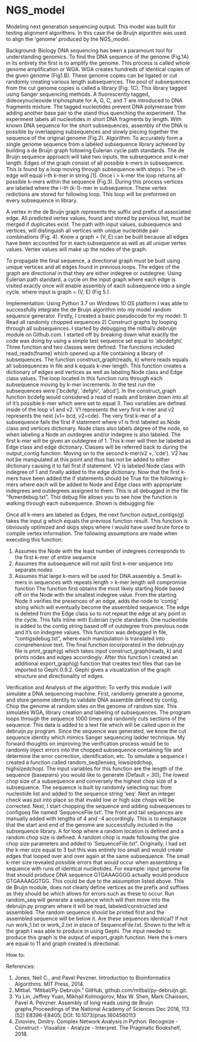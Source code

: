 # NGS_model
Modeling next generation sequencing output. This model was built for testing alignment algorithms. In this case the de Bruijn algorithm was used to align the 'genome' produced by the NGS_model. 


Background: 
Biology
DNA sequencing has been a paramount tool for understanding genomics. To find the DNA sequence of the genome (Fig.1A) in its entirety the first is to amplify the genome. This process is called whole genome amplification or WGA. WGA creates hundreds of identical copies of the given genome (Fig1.B). These genome copies can be ligated or cut randomly creating various length subsequences. The pool of subsequences from the cut genome copies is called a library (Fig. 1C). This library tagged using Sanger sequencing methods. A fluorescently tagged, dideoxynucleoside triphosphate for A, G, C, and T are introduced to DNA fragments mixture. The tagged nucleotides prevent DNA polymerase from adding another base pair to the stand thus quenching the experiment. The experiment labels all nucleotides in short DNA fragments by length. With known DNA sequence for the short subsequences, assembly of the DNA is possible by overlapping subsequences and slowly piecing together the sequence of the original genome (Fig.2). 
  Algorithm: 
To accurately form a single genome sequence from a labeled subsequence library achieved by building a de Bruijn graph following Eulerian cycle path standards. The de Bruijn sequence approach will take two inputs, the subsequence and k-mer length.  Edges of the graph consist of all possible k-mers in subsequence. This is found by a loop moving through subsequence with steps i. The i-th edge will equal i-th k-mer in string [1]. Once i > k-mer the loop returns all possible k-mers within the sequence (Fig.3).  During this process vertices are labeled where the i-th (k-1)-mer in subsequence. These vertex redictions are stored for following loop. This loop will be preformed on every subsequence in library.  

A vertex in the de Bruijn graph represents the suffix and prefix of associated edge. All predicted vertex values, found and stored by pervious list, must be merged if duplicates exist.  The path with input values, subsequence and vertices, will distinguish all vertices with unique nucleotide pair combinations (Fig. 4).  Know a graph = (V, E) can be built because all edges have been accounted for in each subsequence as well as all unique vertex values. Vertex values will make up the nodes of the graph. 

To propagate the final sequence, a directional graph must be built using unique vertices and all edges found in previous loops. The edges of the graph are directional in that they are either indegree or outdegree. Using Eulerian path standard, a cycle on the input graph where each edge is visited exactly once will enable assembly of each subsequence into a single cycle. where input is graph = (V, E) (Fig 5.).
 





Implementation: 
Using Python 3.7 on Windows 10 OS platform I was able to successfully integrate the de Bruijn algorithm into my model random sequence generator. Firstly, I created a basic pseudocode for my model: 1) Read all randomly chopped sequences 2) Construct graphs by looping through all subsequences. I started by debugging the mitbal’s debruijn module on Github.com. I started off by breaking down what exactly the code was doing by using a simple test sequence set equal to ‘abcdefghi’. Three function and two classes were defined. The functions included read_reads(fname) which opened up a file containing a library of subsequences. The function construct_graph(reads, k) where reads equals all subsequences in file and k equals k-mer length. This function creates a dictionary of edges and vertices as well as labeling Node class and Edge class values. The loop located in this function runs through each subsequence moving by k-mer increments. In the test run the subsequences were ['bcdefg', 'defghi', 'abcd']. In the construct_graph function bcdefg would considered a read of reads and broken down into all of it’s possible k-mer which were set to equal 3. Two variables are defined inside of the loop v1 and v2. V1 represents the very first k-mer and v2 represents the next (v1= bcd, v2=cde). The very first k-mer of a subsequence fails the first if statement where v1 is first labeled as Node class and vertices dictionary. Node class also labels degree of the node, so when labeling a Node an outdegree and/or indegree is also labeled. The first k-mer will be given an outdegree of 1. This k-mer will then be labeled as Edge class and edge dictionary. Classes will be referred back to during the output_contig function. Moving on to the second k-mer(v2 =, ‘cde’). V2 has not be manipulated at this point and thus has not be added to either dictionary causing it to fail first if statement. V2 is labeled Node class with indegree of 1 and finally added to the edge dictionary. Now that the first k-mers have been added the if statements should be True for the following k-mers where each will be added to Node and Edge class with appropriate indegrees and outdegrees assigned to them. This is all debugged in the file “fkmerdebug.txt”. This debug file allows you to see how the function is walking through each subsequence. Shown is debugging file: 
	
 
Once all k-mers are labeled as Edges, the next function output_contigs(g) takes the input g which equals the previous function result. This function is obviously optimized and skips steps where I would have used brute force to compile vertex information. The following assumptions are made when executing this function:
1.	Assumes the Node with the least number of indegrees corresponds to the first k-mer of entire sequence
2.	Assumes the subsequence will not split first k-mer sequence into separate nodes 
3.	Assumes that large k-mers will be used for DNA assembly 
a.	Small k-mers in sequences with repeats length  > k-mer length will compromise function
The function first obtains the most likely starting Node based off on the Node with the smallest indegree value. From the starting Node it verifies the presences of an edge, adds the node to ‘contig’ string which will eventually become the assembled sequence. The edge is deleted from the Edge class so to not repeat the edge at any point in the cycle. This falls inline with Eulerian cycle standards. One nucleotide is added to the contig string based off of outdegree from previous node and it’s on indegree values. This function was debugged in file, “contigsdebug.txt”, where each manipulation is translated into comprehensive text. 
	The final function incorporated in the debruijn.py file is print_graph(g) which takes input construct_graph(reads, k) and prints nodes and edges accordingly. After this function I created an additional export_graph(g) function that creates text files that can be imported to Gephi 0.9.2. Gephi gives a visualization of the graph structure and directionality of edges. 


Verification and Analysis of the algorithm:
To verify this module I will simulate a DNA sequencing machine. First, randomly generate a genome, and store genome identity to validate DNA assemble defined by contig. Chop the genome at random sites on the genome of random size. This simulates WGA, library creation and labeling of subsequences. The program loops through the sequence 1000 times and randomly cuts sections of the sequence. This data is added to a text file which will be called upon in the debruijn.py program. Since the sequence was generated, we know the cut sequence identity which mimics Sanger sequencing ladder technique. My forward thoughts on improving the verification process would be to randomly inject errors into the chopped subsequence containing file and determine the error correction, identification, etc. 
To simulate a sequence I created a function called random_seq(lenseq, lowsizedchop, highsizedchop). The input variables for this function are the length of the sequence (basepairs) you would like to generate (Default  = 30); The lowest chop size of a subsequence and conversely the highest chop size of a subsequence. The sequence is built by randomly selecting nuc from nucleotide list and added to the sequence string ‘seq’.  Next an integer check was put into place so that invalid low or high size chops will be corrected. Next, I start chopping the sequence and adding subsequences to configseq file named ‘SequenceFile.txt’. The front and tail sequences are manually added with lengths of 4 and -4 accordingly. This is to emphasize that the start and end of the genome are successfully included in the subsequence library. A for loop where a random location is defined and a random chop size is defined. A random chop is made following the give chop size parameters and added to ‘SequenceFile.txt”. Originally, I had set the k-mer size equal to 3 but this was entirely too small and would create edges that looped over and over again at the same subsequence. The small k-mer size revealed possible errors that would occur when assembling a sequence with runs of identical nucleotides. For example: input genome file that should produce DNA sequence GTGAAAGGGG actually would produce GTGAAAAGGTGG. This could be due to the assumption listed above. This de Bruijn module, does not clearly define vertices as the prefix and suffixes as they should be which allows for errors such as these to occur. Run random_seq will generate a sequence which will then move into the debruijn.py program where it will be read, labeled/constructed and assembled. The random sequence should be printed first and the assembled sequence will be below it. Are these sequences identical? If not run work_1.txt or work_2.txt in place of SequenceFile.txt. Shown to the left is the graph I was able to produce in using Gephi. The input needed to produce this graph is the output of export_graph function. Here the k-mers are equal to 11 and graph created is directional. 


 
How to:  





References:
1.	Jones, Neil C., and Pavel Pevzner. Introduction to Bioinformatics Algorithms. MIT Press, 2014. 
2.	Mitbal. “Mitbal/Py-Debruijn.” GitHub, github.com/mitbal/py-debruijn.git. 
3.	Yu Lin, Jeffrey Yuan, Mikhail Kolmogorov, Max W. Shen, Mark Chaisson, Pavel A. Pevzner. Assembly of long reads using de Bruijn graphs,Proceedings of the National Academy of Sciences Dec 2016, 113 (52) E8396-E8405; DOI: 10.1073/pnas.1604560113
4.	Zinoviev, Dmitry. Complex Network Analysis in Python: Recognize - Construct - Visualize - Analyze - Interpret. The Pragmatic Bookshelf, 2018. 


